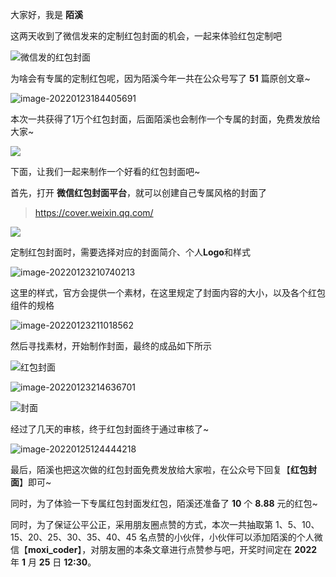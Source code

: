 大家好，我是 **陌溪**

这两天收到了微信发来的定制红包封面的机会，一起来体验红包定制吧

![微信发的红包封面](images/image-20220123181814866.png)

为啥会有专属的定制红包呢，因为陌溪今年一共在公众号写了 **51** 篇原创文章~

![image-20220123184405691](images/image-20220123184405691.png)

本次一共获得了1万个红包封面，后面陌溪也会制作一个专属的封面，免费发放给大家~

![](images/image-20220123184518020.png)

下面，让我们一起来制作一个好看的红包封面吧~

首先，打开 **微信红包封面平台**，就可以创建自己专属风格的封面了

> https://cover.weixin.qq.com/

![](images/image-20220123185009738.png)

定制红包封面时，需要选择对应的封面简介、个人**Logo**和样式

![image-20220123210740213](images/image-20220123210740213.png)

这里的样式，官方会提供一个素材，在这里规定了封面内容的大小，以及各个红包组件的规格

![image-20220123211018562](images/image-20220123211018562.png)

然后寻找素材，开始制作封面，最终的成品如下所示

![红包封面](images/image-20220123213706291.png)

![image-20220123214636701](images/image-20220123214636701.png)

![封面](images/image-20220123213611104.png)

经过了几天的审核，终于红包封面终于通过审核了~

![image-20220125124444218](images/image-20220125124444218.png)

最后，陌溪也把这次做的红包封面免费发放给大家啦，在公众号下回复【**红包封面**】即可~



同时，为了体验一下专属红包封面发红包，陌溪还准备了 **10** 个 **8.88** 元的红包~

同时，为了保证公平公正，采用朋友圈点赞的方式，本次一共抽取第 1、5、10、15、20、25、30、35、40、45 名点赞的小伙伴，小伙伴可以添加陌溪的个人微信【**moxi_coder**】，对朋友圈的本条文章进行点赞参与吧，开奖时间定在 **2022** 年 **1** 月 **25** 日 **12:30**。

